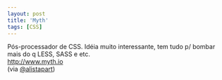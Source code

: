 ```yaml
---
layout: post
title: 'Myth'
tags: [CSS]
---
```


Pós-processador de CSS. Idéia muito interessante, tem tudo p/ bombar mais do q LESS, SASS e etc.<br>
<http://www.myth.io><br>
(via [@alistapart](https://twitter.com/alistapart/status/413049494151131136))
